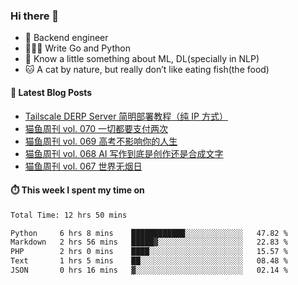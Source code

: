 ### Hi there 👋

- 🔧 Backend engineer
- 👨🏻‍💻 Write Go and Python
- 🔭 Know a little something about ML, DL(specially in NLP)
- 🐱 A cat by nature, but really don’t like eating fish(the food)

#### 📖 Latest Blog Posts
<!-- BLOG-POST-LIST:START -->
- [Tailscale DERP Server 简明部署教程（纯 IP 方式）](https://ameow.xyz/archives/tailscale-derp-server-deployment)
- [猫鱼周刊 vol. 070 一切都要支付两次](https://ameow.xyz/archives/weekly-070)
- [猫鱼周刊 vol. 069 高考不影响你的人生](https://ameow.xyz/archives/weekly-069)
- [猫鱼周刊 vol. 068 AI 写作到底是创作还是合成文字](https://ameow.xyz/archives/weekly-068)
- [猫鱼周刊 vol. 067 世界无烟日](https://ameow.xyz/archives/weekly-067)
<!-- BLOG-POST-LIST:END -->

#### ⏱️ This week I spent my time on
<!--START_SECTION:waka-->

```txt
Total Time: 12 hrs 50 mins

Python     6 hrs 8 mins    ████████████░░░░░░░░░░░░░   47.82 %
Markdown   2 hrs 56 mins   █████▓░░░░░░░░░░░░░░░░░░░   22.83 %
PHP        2 hrs 0 mins    ████░░░░░░░░░░░░░░░░░░░░░   15.57 %
Text       1 hrs 5 mins    ██░░░░░░░░░░░░░░░░░░░░░░░   08.48 %
JSON       0 hrs 16 mins   ▓░░░░░░░░░░░░░░░░░░░░░░░░   02.14 %
```

<!--END_SECTION:waka-->

<!--
**LeslieLeung/LeslieLeung** is a ✨ _special_ ✨ repository because its `README.md` (this file) appears on your GitHub profile.

Here are some ideas to get you started:

- 🔭 I’m currently working on ...
- 🌱 I’m currently learning ...
- 👯 I’m looking to collaborate on ...
- 🤔 I’m looking for help with ...
- 💬 Ask me about ...
- 📫 How to reach me: ...
- 😄 Pronouns: ...
- ⚡ Fun fact: ...
-->
